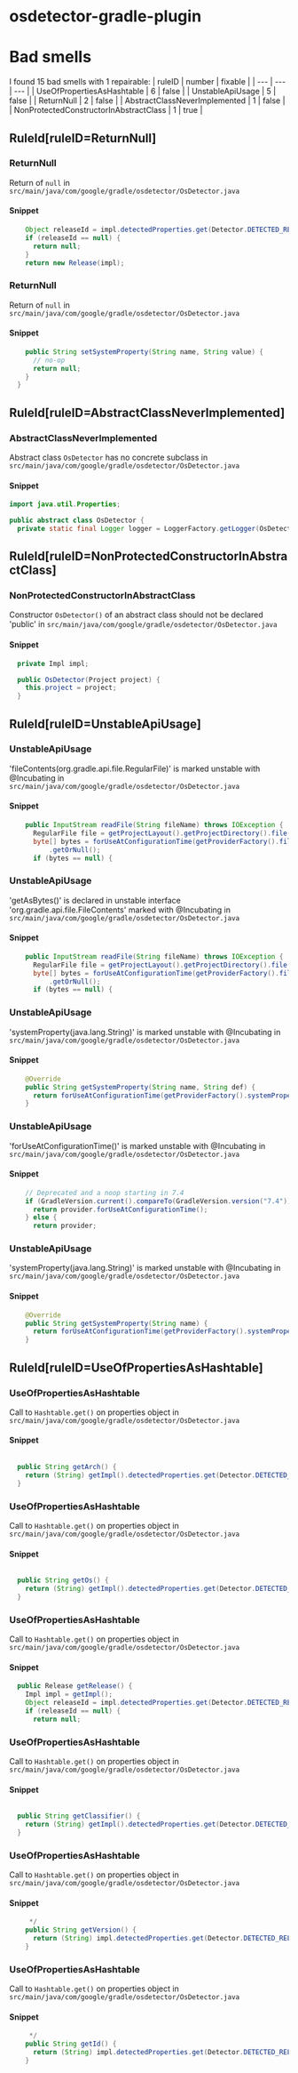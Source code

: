 # osdetector-gradle-plugin 
 
# Bad smells
I found 15 bad smells with 1 repairable:
| ruleID | number | fixable |
| --- | --- | --- |
| UseOfPropertiesAsHashtable | 6 | false |
| UnstableApiUsage | 5 | false |
| ReturnNull | 2 | false |
| AbstractClassNeverImplemented | 1 | false |
| NonProtectedConstructorInAbstractClass | 1 | true |
## RuleId[ruleID=ReturnNull]
### ReturnNull
Return of `null`
in `src/main/java/com/google/gradle/osdetector/OsDetector.java`
#### Snippet
```java
    Object releaseId = impl.detectedProperties.get(Detector.DETECTED_RELEASE);
    if (releaseId == null) {
      return null;
    }
    return new Release(impl);
```

### ReturnNull
Return of `null`
in `src/main/java/com/google/gradle/osdetector/OsDetector.java`
#### Snippet
```java
    public String setSystemProperty(String name, String value) {
      // no-op
      return null;
    }
  }
```

## RuleId[ruleID=AbstractClassNeverImplemented]
### AbstractClassNeverImplemented
Abstract class `OsDetector` has no concrete subclass
in `src/main/java/com/google/gradle/osdetector/OsDetector.java`
#### Snippet
```java
import java.util.Properties;

public abstract class OsDetector {
  private static final Logger logger = LoggerFactory.getLogger(OsDetector.class.getName());

```

## RuleId[ruleID=NonProtectedConstructorInAbstractClass]
### NonProtectedConstructorInAbstractClass
Constructor `OsDetector()` of an abstract class should not be declared 'public'
in `src/main/java/com/google/gradle/osdetector/OsDetector.java`
#### Snippet
```java
  private Impl impl;

  public OsDetector(Project project) {
    this.project = project;
  }
```

## RuleId[ruleID=UnstableApiUsage]
### UnstableApiUsage
'fileContents(org.gradle.api.file.RegularFile)' is marked unstable with @Incubating
in `src/main/java/com/google/gradle/osdetector/OsDetector.java`
#### Snippet
```java
    public InputStream readFile(String fileName) throws IOException {
      RegularFile file = getProjectLayout().getProjectDirectory().file(fileName);
      byte[] bytes = forUseAtConfigurationTime(getProviderFactory().fileContents(file).getAsBytes())
          .getOrNull();
      if (bytes == null) {
```

### UnstableApiUsage
'getAsBytes()' is declared in unstable interface 'org.gradle.api.file.FileContents' marked with @Incubating
in `src/main/java/com/google/gradle/osdetector/OsDetector.java`
#### Snippet
```java
    public InputStream readFile(String fileName) throws IOException {
      RegularFile file = getProjectLayout().getProjectDirectory().file(fileName);
      byte[] bytes = forUseAtConfigurationTime(getProviderFactory().fileContents(file).getAsBytes())
          .getOrNull();
      if (bytes == null) {
```

### UnstableApiUsage
'systemProperty(java.lang.String)' is marked unstable with @Incubating
in `src/main/java/com/google/gradle/osdetector/OsDetector.java`
#### Snippet
```java
    @Override
    public String getSystemProperty(String name, String def) {
      return forUseAtConfigurationTime(getProviderFactory().systemProperty(name)).getOrElse(def);
    }

```

### UnstableApiUsage
'forUseAtConfigurationTime()' is marked unstable with @Incubating
in `src/main/java/com/google/gradle/osdetector/OsDetector.java`
#### Snippet
```java
    // Deprecated and a noop starting in 7.4
    if (GradleVersion.current().compareTo(GradleVersion.version("7.4")) < 0) {
      return provider.forUseAtConfigurationTime();
    } else {
      return provider;
```

### UnstableApiUsage
'systemProperty(java.lang.String)' is marked unstable with @Incubating
in `src/main/java/com/google/gradle/osdetector/OsDetector.java`
#### Snippet
```java
    @Override
    public String getSystemProperty(String name) {
      return forUseAtConfigurationTime(getProviderFactory().systemProperty(name)).getOrNull();
    }

```

## RuleId[ruleID=UseOfPropertiesAsHashtable]
### UseOfPropertiesAsHashtable
Call to `Hashtable.get()` on properties object
in `src/main/java/com/google/gradle/osdetector/OsDetector.java`
#### Snippet
```java

  public String getArch() {
    return (String) getImpl().detectedProperties.get(Detector.DETECTED_ARCH);
  }

```

### UseOfPropertiesAsHashtable
Call to `Hashtable.get()` on properties object
in `src/main/java/com/google/gradle/osdetector/OsDetector.java`
#### Snippet
```java

  public String getOs() {
    return (String) getImpl().detectedProperties.get(Detector.DETECTED_NAME);
  }

```

### UseOfPropertiesAsHashtable
Call to `Hashtable.get()` on properties object
in `src/main/java/com/google/gradle/osdetector/OsDetector.java`
#### Snippet
```java
  public Release getRelease() {
    Impl impl = getImpl();
    Object releaseId = impl.detectedProperties.get(Detector.DETECTED_RELEASE);
    if (releaseId == null) {
      return null;
```

### UseOfPropertiesAsHashtable
Call to `Hashtable.get()` on properties object
in `src/main/java/com/google/gradle/osdetector/OsDetector.java`
#### Snippet
```java

  public String getClassifier() {
    return (String) getImpl().detectedProperties.get(Detector.DETECTED_CLASSIFIER);
  }

```

### UseOfPropertiesAsHashtable
Call to `Hashtable.get()` on properties object
in `src/main/java/com/google/gradle/osdetector/OsDetector.java`
#### Snippet
```java
     */
    public String getVersion() {
      return (String) impl.detectedProperties.get(Detector.DETECTED_RELEASE_VERSION);
    }

```

### UseOfPropertiesAsHashtable
Call to `Hashtable.get()` on properties object
in `src/main/java/com/google/gradle/osdetector/OsDetector.java`
#### Snippet
```java
     */
    public String getId() {
      return (String) impl.detectedProperties.get(Detector.DETECTED_RELEASE);
    }

```

